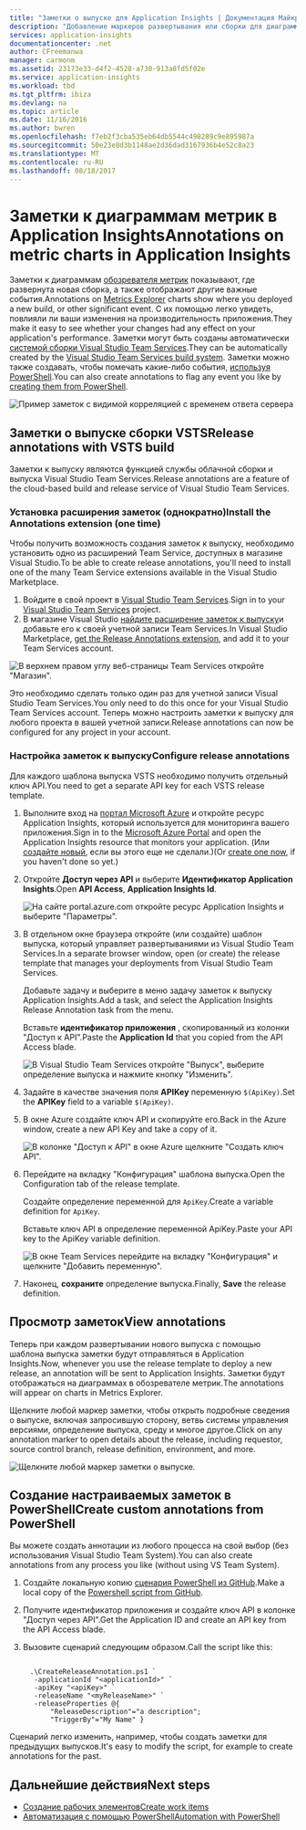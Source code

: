 ```yaml
---
title: "Заметки о выпуске для Application Insights | Документация Майкрософт"
description: "Добавление маркеров развертывания или сборки для диаграмм обозревателя метрик в Application Insights."
services: application-insights
documentationcenter: .net
author: CFreemanwa
manager: carmonm
ms.assetid: 23173e33-d4f2-4528-a730-913a8fd5f02e
ms.service: application-insights
ms.workload: tbd
ms.tgt_pltfrm: ibiza
ms.devlang: na
ms.topic: article
ms.date: 11/16/2016
ms.author: bwren
ms.openlocfilehash: f7eb2f3cba535eb64db5544c498289c9e895987a
ms.sourcegitcommit: 50e23e8d3b1148ae2d36dad3167936b4e52c8a23
ms.translationtype: MT
ms.contentlocale: ru-RU
ms.lasthandoff: 08/18/2017
---
```

# <a name="annotations-on-metric-charts-in-application-insights"></a><span data-ttu-id="f1d8e-103">Заметки к диаграммам метрик в Application Insights</span><span class="sxs-lookup"><span data-stu-id="f1d8e-103">Annotations on metric charts in Application Insights</span></span>
<span data-ttu-id="f1d8e-104">Заметки к диаграммам [обозревателя метрик](app-insights-metrics-explorer.md) показывают, где развернута новая сборка, а также отображают другие важные события.</span><span class="sxs-lookup"><span data-stu-id="f1d8e-104">Annotations on [Metrics Explorer](app-insights-metrics-explorer.md) charts show where you deployed a new build, or other significant event.</span></span> <span data-ttu-id="f1d8e-105">С их помощью легко увидеть, повлияли ли ваши изменения на производительность приложения.</span><span class="sxs-lookup"><span data-stu-id="f1d8e-105">They make it easy to see whether your changes had any effect on your application's performance.</span></span> <span data-ttu-id="f1d8e-106">Заметки могут быть созданы автоматически [системой сборки Visual Studio Team Services](https://www.visualstudio.com/en-us/get-started/build/build-your-app-vs).</span><span class="sxs-lookup"><span data-stu-id="f1d8e-106">They can be automatically created by the [Visual Studio Team Services build system](https://www.visualstudio.com/en-us/get-started/build/build-your-app-vs).</span></span> <span data-ttu-id="f1d8e-107">Заметки можно также создавать, чтобы помечать какие-либо события, [используя PowerShell](#create-annotations-from-powershell).</span><span class="sxs-lookup"><span data-stu-id="f1d8e-107">You can also create annotations to flag any event you like by [creating them from PowerShell](#create-annotations-from-powershell).</span></span>

![Пример заметок с видимой корреляцией с временем ответа сервера](./media/app-insights-annotations/00.png)



## <a name="release-annotations-with-vsts-build"></a><span data-ttu-id="f1d8e-109">Заметки о выпуске сборки VSTS</span><span class="sxs-lookup"><span data-stu-id="f1d8e-109">Release annotations with VSTS build</span></span>

<span data-ttu-id="f1d8e-110">Заметки к выпуску являются функцией службы облачной сборки и выпуска Visual Studio Team Services.</span><span class="sxs-lookup"><span data-stu-id="f1d8e-110">Release annotations are a feature of the cloud-based build and release service of Visual Studio Team Services.</span></span> 

### <a name="install-the-annotations-extension-one-time"></a><span data-ttu-id="f1d8e-111">Установка расширения заметок (однократно)</span><span class="sxs-lookup"><span data-stu-id="f1d8e-111">Install the Annotations extension (one time)</span></span>
<span data-ttu-id="f1d8e-112">Чтобы получить возможность создания заметок к выпуску, необходимо установить одно из расширений Team Service, доступных в магазине Visual Studio.</span><span class="sxs-lookup"><span data-stu-id="f1d8e-112">To be able to create release annotations, you'll need to install one of the many Team Service extensions available in the Visual Studio Marketplace.</span></span>

1. <span data-ttu-id="f1d8e-113">Войдите в свой проект в [Visual Studio Team Services](https://www.visualstudio.com/en-us/get-started/setup/sign-up-for-visual-studio-online).</span><span class="sxs-lookup"><span data-stu-id="f1d8e-113">Sign in to your [Visual Studio Team Services](https://www.visualstudio.com/en-us/get-started/setup/sign-up-for-visual-studio-online) project.</span></span>
2. <span data-ttu-id="f1d8e-114">В магазине Visual Studio [найдите расширение заметок к выпуску](https://marketplace.visualstudio.com/items/ms-appinsights.appinsightsreleaseannotations)и добавьте его к своей учетной записи Team Services.</span><span class="sxs-lookup"><span data-stu-id="f1d8e-114">In Visual Studio Marketplace, [get the Release Annotations extension](https://marketplace.visualstudio.com/items/ms-appinsights.appinsightsreleaseannotations), and add it to your Team Services account.</span></span>

![В верхнем правом углу веб-страницы Team Services откройте "Магазин".](./media/app-insights-annotations/10.png)

<span data-ttu-id="f1d8e-117">Это необходимо сделать только один раз для учетной записи Visual Studio Team Services.</span><span class="sxs-lookup"><span data-stu-id="f1d8e-117">You only need to do this once for your Visual Studio Team Services account.</span></span> <span data-ttu-id="f1d8e-118">Теперь можно настроить заметки к выпуску для любого проекта в вашей учетной записи.</span><span class="sxs-lookup"><span data-stu-id="f1d8e-118">Release annotations can now be configured for any project in your account.</span></span> 

### <a name="configure-release-annotations"></a><span data-ttu-id="f1d8e-119">Настройка заметок к выпуску</span><span class="sxs-lookup"><span data-stu-id="f1d8e-119">Configure release annotations</span></span>

<span data-ttu-id="f1d8e-120">Для каждого шаблона выпуска VSTS необходимо получить отдельный ключ API.</span><span class="sxs-lookup"><span data-stu-id="f1d8e-120">You need to get a separate API key for each VSTS release template.</span></span>

1. <span data-ttu-id="f1d8e-121">Выполните вход на [портал Microsoft Azure](https://portal.azure.com) и откройте ресурс Application Insights, который используется для мониторинга вашего приложения.</span><span class="sxs-lookup"><span data-stu-id="f1d8e-121">Sign in to the [Microsoft Azure Portal](https://portal.azure.com) and open the Application Insights resource that monitors your application.</span></span> <span data-ttu-id="f1d8e-122">(Или [создайте новый](app-insights-overview.md), если вы этого еще не сделали.)</span><span class="sxs-lookup"><span data-stu-id="f1d8e-122">(Or [create one now](app-insights-overview.md), if you haven't done so yet.)</span></span>
2. <span data-ttu-id="f1d8e-123">Откройте **Доступ через API** и выберите **Идентификатор Application Insights**.</span><span class="sxs-lookup"><span data-stu-id="f1d8e-123">Open **API Access**,  **Application Insights Id**.</span></span>
   
    ![На сайте portal.azure.com откройте ресурс Application Insights и выберите "Параметры".](./media/app-insights-annotations/20.png)

4. <span data-ttu-id="f1d8e-127">В отдельном окне браузера откройте (или создайте) шаблон выпуска, который управляет развертываниями из Visual Studio Team Services.</span><span class="sxs-lookup"><span data-stu-id="f1d8e-127">In a separate browser window, open (or create) the release template that manages your deployments from Visual Studio Team Services.</span></span> 
   
    <span data-ttu-id="f1d8e-128">Добавьте задачу и выберите в меню задачу заметок к выпуску Application Insights.</span><span class="sxs-lookup"><span data-stu-id="f1d8e-128">Add a task, and select the Application Insights Release Annotation task from the menu.</span></span>
   
    <span data-ttu-id="f1d8e-129">Вставьте **идентификатор приложения** , скопированный из колонки "Доступ к API".</span><span class="sxs-lookup"><span data-stu-id="f1d8e-129">Paste the **Application Id** that you copied from the API Access blade.</span></span>
   
    ![В Visual Studio Team Services откройте "Выпуск", выберите определение выпуска и нажмите кнопку "Изменить".](./media/app-insights-annotations/30.png)
4. <span data-ttu-id="f1d8e-133">Задайте в качестве значения поля **APIKey** переменную `$(ApiKey)`.</span><span class="sxs-lookup"><span data-stu-id="f1d8e-133">Set the **APIKey** field to a variable `$(ApiKey)`.</span></span>

5. <span data-ttu-id="f1d8e-134">В окне Azure создайте ключ API и скопируйте его.</span><span class="sxs-lookup"><span data-stu-id="f1d8e-134">Back in the Azure window, create a new API Key and take a copy of it.</span></span>
   
    ![В колонке "Доступ к API" в окне Azure щелкните "Создать ключ API".](./media/app-insights-annotations/40.png)

6. <span data-ttu-id="f1d8e-138">Перейдите на вкладку "Конфигурация" шаблона выпуска.</span><span class="sxs-lookup"><span data-stu-id="f1d8e-138">Open the Configuration tab of the release template.</span></span>
   
    <span data-ttu-id="f1d8e-139">Создайте определение переменной для `ApiKey`.</span><span class="sxs-lookup"><span data-stu-id="f1d8e-139">Create a variable definition for `ApiKey`.</span></span>
   
    <span data-ttu-id="f1d8e-140">Вставьте ключ API в определение переменной ApiKey.</span><span class="sxs-lookup"><span data-stu-id="f1d8e-140">Paste your API key to the ApiKey variable definition.</span></span>
   
    ![В окне Team Services перейдите на вкладку "Конфигурация" и щелкните "Добавить переменную".](./media/app-insights-annotations/50.png)
7. <span data-ttu-id="f1d8e-143">Наконец, **сохраните** определение выпуска.</span><span class="sxs-lookup"><span data-stu-id="f1d8e-143">Finally, **Save** the release definition.</span></span>


## <a name="view-annotations"></a><span data-ttu-id="f1d8e-144">Просмотр заметок</span><span class="sxs-lookup"><span data-stu-id="f1d8e-144">View annotations</span></span>
<span data-ttu-id="f1d8e-145">Теперь при каждом развертывании нового выпуска с помощью шаблона выпуска заметки будут отправляться в Application Insights.</span><span class="sxs-lookup"><span data-stu-id="f1d8e-145">Now, whenever you use the release template to deploy a new release, an annotation will be sent to Application Insights.</span></span> <span data-ttu-id="f1d8e-146">Заметки будут отображаться на диаграммах в обозревателе метрик.</span><span class="sxs-lookup"><span data-stu-id="f1d8e-146">The annotations will appear on charts in Metrics Explorer.</span></span>

<span data-ttu-id="f1d8e-147">Щелкните любой маркер заметки, чтобы открыть подробные сведения о выпуске, включая запросившую сторону, ветвь системы управления версиями, определение выпуска, среду и многое другое.</span><span class="sxs-lookup"><span data-stu-id="f1d8e-147">Click on any annotation marker to open details about the release, including requestor, source control branch, release definition, environment, and more.</span></span>

![Щелкните любой маркер заметки о выпуске.](./media/app-insights-annotations/60.png)

## <a name="create-custom-annotations-from-powershell"></a><span data-ttu-id="f1d8e-149">Создание настраиваемых заметок в PowerShell</span><span class="sxs-lookup"><span data-stu-id="f1d8e-149">Create custom annotations from PowerShell</span></span>
<span data-ttu-id="f1d8e-150">Вы можете создать аннотации из любого процесса на свой выбор (без использования Visual Studio Team System).</span><span class="sxs-lookup"><span data-stu-id="f1d8e-150">You can also create annotations from any process you like (without using VS Team System).</span></span> 


1. <span data-ttu-id="f1d8e-151">Создайте локальную копию [сценария PowerShell из GitHub](https://github.com/Microsoft/ApplicationInsights-Home/blob/master/API/CreateReleaseAnnotation.ps1).</span><span class="sxs-lookup"><span data-stu-id="f1d8e-151">Make a local copy of the [Powershell script from GitHub](https://github.com/Microsoft/ApplicationInsights-Home/blob/master/API/CreateReleaseAnnotation.ps1).</span></span>

2. <span data-ttu-id="f1d8e-152">Получите идентификатор приложения и создайте ключ API в колонке "Доступ через API".</span><span class="sxs-lookup"><span data-stu-id="f1d8e-152">Get the Application ID and create an API key from the API Access blade.</span></span>

3. <span data-ttu-id="f1d8e-153">Вызовите сценарий следующим образом.</span><span class="sxs-lookup"><span data-stu-id="f1d8e-153">Call the script like this:</span></span>

```PS

     .\CreateReleaseAnnotation.ps1 `
      -applicationId "<applicationId>" `
      -apiKey "<apiKey>" `
      -releaseName "<myReleaseName>" `
      -releaseProperties @{
          "ReleaseDescription"="a description";
          "TriggerBy"="My Name" }
```

<span data-ttu-id="f1d8e-154">Сценарий легко изменить, например, чтобы создать заметки для предыдущих выпусков.</span><span class="sxs-lookup"><span data-stu-id="f1d8e-154">It's easy to modify the script, for example to create annotations for the past.</span></span>

## <a name="next-steps"></a><span data-ttu-id="f1d8e-155">Дальнейшие действия</span><span class="sxs-lookup"><span data-stu-id="f1d8e-155">Next steps</span></span>

* [<span data-ttu-id="f1d8e-156">Создание рабочих элементов</span><span class="sxs-lookup"><span data-stu-id="f1d8e-156">Create work items</span></span>](app-insights-diagnostic-search.md#create-work-item)
* [<span data-ttu-id="f1d8e-157">Автоматизация с помощью PowerShell</span><span class="sxs-lookup"><span data-stu-id="f1d8e-157">Automation with PowerShell</span></span>](app-insights-powershell.md)
